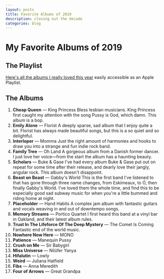 ```yaml
---
layout: posts
title: Favorite Albums of 2019
description: closing out the decade
categories: blog
---
```



# My Favorite Albums of 2019

## The Playlist

[Here's all the albums I really loved this year](https://music.apple.com/us/playlist/favorites-of-2019/pl.u-vp3jjIrk0xN) easily accessible as an Apple Playlist.

## The Albums

1) **Cheap Queen** — King Princess
  Bless lesbian musicians. King Princess first caught my attention with the song Pussy is God, which damn. This album is a bop.
2) **Emily Alone** — Florist
  A deeply sparse, sad album that I enjoy quite a bit. Florist has always made beautiful songs, but this is a so quiet and so delightful.
3) **Interloper** — Momma
  Just the right amount of harmonies and hooks to draw you into a strange and fun indie rock band.
4) **Family Tree** — Oh Land
  A gorgeous album from a Danish former dancer. I just love her voice—from the start the album has a haunting beauty.
5) **Scholars** — Buke & Gase
  I've had every album Buke & Gase put out on repeat for some time after their release, and dearly love their jangly, angular rock. This album doesn't disappoint.
6) **Beast on Beast** — Gabby's World
  This is the first band I've listened to that has gone through three name changes, from Eskimeaux, to Ó, then finally Gabby's World. I've loved them the whole time, and find this to be especially good sad subway music for when you're a little bummed and riding home at night.
7) **Placeholder** — Hand Habits
  A complex jam album with fantastic guitars and vocals weaving in and out of downtempo songs.
8) **Memory Streams** — Portico Quartet
  I first heard this band at a vinyl bar in Oakland, and their latest album rules.
9) **Trust In The Lifeforce Of The Deep Mystery** — The Comet Is Coming
  Fantastic end of the world music.
10) **Nowhere Now Here** — MONO
11) **Patience** — Manequin Pussy
12) **Crush on Me** — Sir Babygirl
13) **Miss Universe** — Nilüfer Yanya
14) **Hifalutin** — Lowly
15) **Weird** — Juliana Hatfield
16) **Fibs** — Anna Meredith
17) **Four of Arrows** — Great Grandpa

